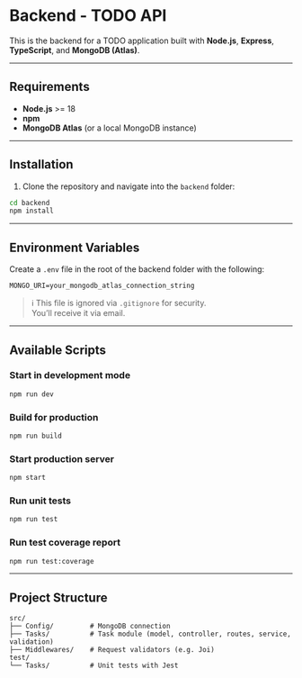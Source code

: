 # Backend - TODO API

This is the backend for a TODO application built with **Node.js**, **Express**, **TypeScript**, and **MongoDB (Atlas)**.

---

## Requirements

- **Node.js** >= 18  
- **npm**  
- **MongoDB Atlas** (or a local MongoDB instance)

---

## Installation

1. Clone the repository and navigate into the `backend` folder:

```bash
cd backend
npm install
```

---

## Environment Variables

Create a `.env` file in the root of the backend folder with the following:

```env
MONGO_URI=your_mongodb_atlas_connection_string
```

> ℹ️ This file is ignored via `.gitignore` for security.  
> You’ll receive it via email.

---

## Available Scripts

### Start in development mode

```bash
npm run dev
```

### Build for production

```bash
npm run build
```

### Start production server

```bash
npm start
```

### Run unit tests

```bash
npm run test
```

### Run test coverage report

```bash
npm run test:coverage
```

---

## Project Structure

```
src/
├── Config/         # MongoDB connection
├── Tasks/          # Task module (model, controller, routes, service, validation)
├── Middlewares/    # Request validators (e.g. Joi)
test/
└── Tasks/          # Unit tests with Jest
```